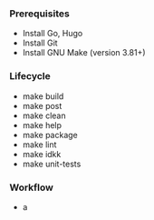 ### Prerequisites

- Install Go, Hugo
- Install Git
- Install GNU Make (version 3.81+)


### Lifecycle

- make build
- make post
- make clean
- make help
- make package
- make lint
- make idkk
- make unit-tests

### Workflow

- a
